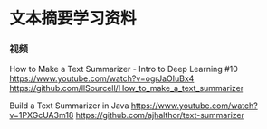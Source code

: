 # 文本摘要学习资料

### 视频

How to Make a Text Summarizer - Intro to Deep Learning #10
<https://www.youtube.com/watch?v=ogrJaOIuBx4>
<https://github.com/llSourcell/How_to_make_a_text_summarizer>

Build a Text Summarizer in Java
<https://www.youtube.com/watch?v=1PXGcUA3m18>
<https://github.com/ajhalthor/text-summarizer>